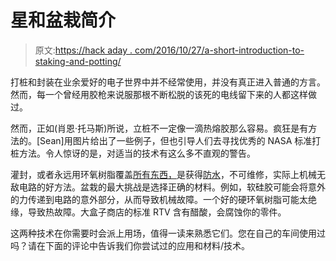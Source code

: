 # 星和盆栽简介

> 原文:[https://hack aday . com/2016/10/27/a-short-introduction-to-staking-and-potting/](https://hackaday.com/2016/10/27/a-short-introduction-to-staking-and-potting/)

打桩和封装在业余爱好的电子世界中并不经常使用，并没有真正进入普通的方言。然而，每一个曾经用胶枪来说服那根不断松脱的该死的电线留下来的人都这样做过。

然而，正如(肖恩·托马斯)所说，立桩不一定像一滴热熔胶那么容易。疯狂是有方法的。[Sean]用图片给出了一些例子，但也引导人们去寻找优秀的 NASA 标准打桩方法。令人惊讶的是，对适当的技术有这么多不直观的警告。

灌封，或者永远用环氧树脂覆盖[所有东西，](http://hackaday.com/2012/06/04/potting-electronics-with-silicone/)是获得[防水](http://hackaday.com/2016/09/29/weatherproof-circuits-with-a-pouch-laminator/)，不可维修，实际上机械无敌电路的好方法。盆栽的最大挑战是选择正确的材料。例如，软硅胶可能会将意外的力传递到电路的意外部分，从而导致机械故障。一个好的硬环氧树脂可能太绝缘，导致热故障。大盒子商店的标准 RTV 含有醋酸，会腐蚀你的零件。

这两种技术在你需要时会派上用场，值得一读来熟悉它们。您在自己的车间使用过吗？请在下面的评论中告诉我们你尝试过的应用和材料/技术。